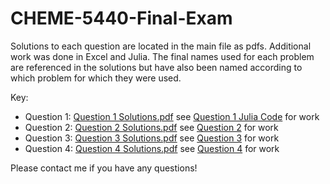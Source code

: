 # CHEME-5440-Final-Exam

Solutions to each question are located in the main file as pdfs. Additional work was done in Excel and Julia. The final names used for each problem are referenced in the solutions but have also been named according to which problem for which they were used. 

Key:
* Question 1: [Question 1 Solutions.pdf](https://github.com/erp98/CHEME-5440-Final-Exam/blob/master/Park_Ellen_ERP67_CHEME%205440_Final%20Exam/Question%201%20Solutions.pdf) see [Question 1 Julia Code](https://github.com/erp98/CHEME-5440-Final-Exam/tree/master/Park_Ellen_ERP67_CHEME%205440_Final%20Exam/Question%201%20Julia%20Code) for work
* Question 2: [Question 2 Solutions.pdf](https://github.com/erp98/CHEME-5440-Final-Exam/blob/master/Park_Ellen_ERP67_CHEME%205440_Final%20Exam/Question%202%20Solutions.pdf) see [Question 2](https://github.com/erp98/CHEME-5440-Final-Exam/blob/master/Park_Ellen_ERP67_CHEME%205440_Final%20Exam/Question%202.xlsx) for work
* Question 3: [Question 3 Solutions.pdf](https://github.com/erp98/CHEME-5440-Final-Exam/blob/master/Park_Ellen_ERP67_CHEME%205440_Final%20Exam/Question%203%20Solutions.pdf) see [Question 3](https://github.com/erp98/CHEME-5440-Final-Exam/blob/master/Park_Ellen_ERP67_CHEME%205440_Final%20Exam/Question%203.xlsx) for work
* Question 4: [Question 4 Solutions.pdf](https://github.com/erp98/CHEME-5440-Final-Exam/blob/master/Park_Ellen_ERP67_CHEME%205440_Final%20Exam/Question%204%20Solutions.pdf) see [Question 4](https://github.com/erp98/CHEME-5440-Final-Exam/blob/master/Park_Ellen_ERP67_CHEME%205440_Final%20Exam/Question%204.xlsx) for work

Please contact me if you have any questions!
